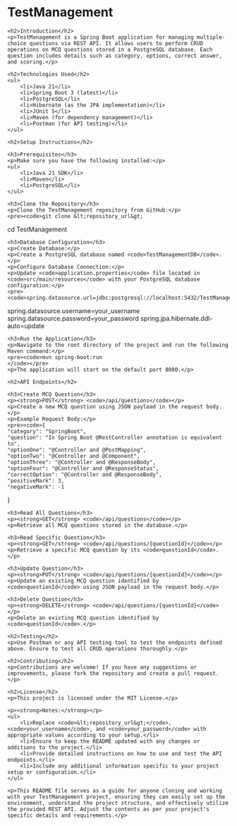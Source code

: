 <!DOCTYPE html>
<html lang="en">
<head>
    <meta charset="UTF-8">
    <title>TestManagement</title>
</head>
<body>
    <h1>TestManagement</h1>

    <h2>Introduction</h2>
    <p>TestManagement is a Spring Boot application for managing multiple-choice questions via REST API. It allows users to perform CRUD operations on MCQ questions stored in a PostgreSQL database. Each question includes details such as category, options, correct answer, and scoring.</p>

    <h2>Technologies Used</h2>
    <ul>
        <li>Java 21</li>
        <li>Spring Boot 3 (latest)</li>
        <li>PostgreSQL</li>
        <li>Hibernate (as the JPA implementation)</li>
        <li>JUnit 5</li>
        <li>Maven (for dependency management)</li>
        <li>Postman (for API testing)</li>
    </ul>

    <h2>Setup Instructions</h2>

    <h3>Prerequisites</h3>
    <p>Make sure you have the following installed:</p>
    <ul>
        <li>Java 21 SDK</li>
        <li>Maven</li>
        <li>PostgreSQL</li>
    </ul>

    <h3>Clone the Repository</h3>
    <p>Clone the TestManagement repository from GitHub:</p>
    <pre><code>git clone &lt;repository_url&gt;
cd TestManagement
    </code></pre>

    <h3>Database Configuration</h3>
    <p>Create Database:</p>
    <p>Create a PostgreSQL database named <code>TestManagementDB</code>.</p>
    <p>Configure Database Connection:</p>
    <p>Update <code>application.properties</code> file located in <code>src/main/resources</code> with your PostgreSQL database configuration:</p>
    <pre><code>spring.datasource.url=jdbc:postgresql://localhost:5432/TestManagementDB
spring.datasource.username=your_username
spring.datasource.password=your_password
spring.jpa.hibernate.ddl-auto=update
    </code></pre>

    <h3>Run the Application</h3>
    <p>Navigate to the root directory of the project and run the following Maven command:</p>
    <pre><code>mvn spring-boot:run
    </code></pre>
    <p>The application will start on the default port 8080.</p>

    <h2>API Endpoints</h2>

    <h3>Create MCQ Question</h3>
    <p><strong>POST</strong> <code>/api/questions</code></p>
    <p>Create a new MCQ question using JSON payload in the request body.</p>
    <p>Example Request Body:</p>
    <pre><code>{
    "category": "SpringBoot",
    "question": "In Spring Boot @RestController annotation is equivalent to",
    "optionOne": "@Controller and @PostMapping",
    "optionTwo": "@Controller and @Component",
    "optionThree": "@Controller and @ResponseBody",
    "optionFour": "@Controller and @ResponseStatus",
    "correctOption": "@Controller and @ResponseBody",
    "positiveMark": 3,
    "negativeMark": -1
}
    </code></pre>

    <h3>Read All Questions</h3>
    <p><strong>GET</strong> <code>/api/questions</code></p>
    <p>Retrieve all MCQ questions stored in the database.</p>

    <h3>Read Specific Question</h3>
    <p><strong>GET</strong> <code>/api/questions/{questionId}</code></p>
    <p>Retrieve a specific MCQ question by its <code>questionId</code>.</p>

    <h3>Update Question</h3>
    <p><strong>PUT</strong> <code>/api/questions/{questionId}</code></p>
    <p>Update an existing MCQ question identified by <code>questionId</code> using JSON payload in the request body.</p>

    <h3>Delete Question</h3>
    <p><strong>DELETE</strong> <code>/api/questions/{questionId}</code></p>
    <p>Delete an existing MCQ question identified by <code>questionId</code>.</p>

    <h2>Testing</h2>
    <p>Use Postman or any API testing tool to test the endpoints defined above. Ensure to test all CRUD operations thoroughly.</p>

    <h2>Contributing</h2>
    <p>Contributions are welcome! If you have any suggestions or improvements, please fork the repository and create a pull request.</p>

    <h2>License</h2>
    <p>This project is licensed under the MIT License.</p>

    <p><strong>Notes:</strong></p>
    <ul>
        <li>Replace <code>&lt;repository_url&gt;</code>, <code>your_username</code>, and <code>your_password</code> with appropriate values according to your setup.</li>
        <li>Ensure to keep the README updated with any changes or additions to the project.</li>
        <li>Provide detailed instructions on how to use and test the API endpoints.</li>
        <li>Include any additional information specific to your project setup or configuration.</li>
    </ul>

    <p>This README file serves as a guide for anyone cloning and working with your TestManagement project, ensuring they can easily set up the environment, understand the project structure, and effectively utilize the provided REST API. Adjust the contents as per your project's specific details and requirements.</p>
</body>
</html>
